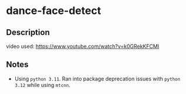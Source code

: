 # dance-face-detect

## Description

video used: https://www.youtube.com/watch?v=k0GRekKFCMI

## Notes

- Using `python 3.11`. Ran into package deprecation issues with `python 3.12` while using `mtcnn`.
